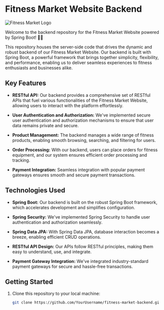 # Fitness Market Website Backend

![Fitness Market Logo](link_to_logo_image.png)

Welcome to the backend repository for the Fitness Market Website powered by Spring Boot! 🏋️‍♂️

This repository houses the server-side code that drives the dynamic and robust backend of our Fitness Market Website. Our backend is built with Spring Boot, a powerful framework that brings together simplicity, flexibility, and performance, enabling us to deliver seamless experiences to fitness enthusiasts and businesses alike.

## Key Features

- **RESTful API:** Our backend provides a comprehensive set of RESTful APIs that fuel various functionalities of the Fitness Market Website, allowing users to interact with the platform effortlessly.

- **User Authentication and Authorization:** We've implemented secure user authentication and authorization mechanisms to ensure that user data remains private and secure.

- **Product Management:** The backend manages a wide range of fitness products, enabling smooth browsing, searching, and filtering for users.

- **Order Processing:** With our backend, users can place orders for fitness equipment, and our system ensures efficient order processing and tracking.

- **Payment Integration:** Seamless integration with popular payment gateways ensures smooth and secure payment transactions.

## Technologies Used

- **Spring Boot:** Our backend is built on the robust Spring Boot framework, which accelerates development and simplifies configuration.

- **Spring Security:** We've implemented Spring Security to handle user authentication and authorization seamlessly.

- **Spring Data JPA:** With Spring Data JPA, database interaction becomes a breeze, enabling efficient CRUD operations.

- **RESTful API Design:** Our APIs follow RESTful principles, making them easy to understand, use, and integrate.

- **Payment Gateway Integration:** We've integrated industry-standard payment gateways for secure and hassle-free transactions.

## Getting Started

1. Clone this repository to your local machine:
   ```bash
   git clone https://github.com/YourUsername/fitness-market-backend.git
